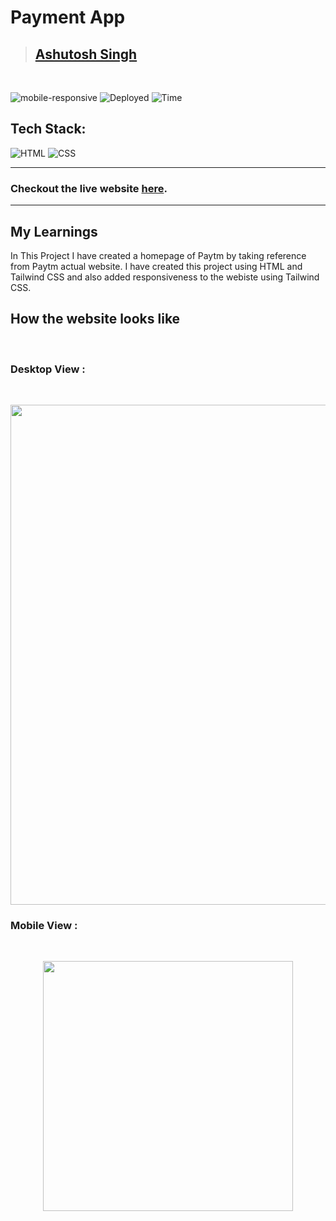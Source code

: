 # Payment App

> ## [Ashutosh Singh]()

<br/>

![mobile-responsive](https://img.shields.io/badge/Mobile%20Responsive-Yes-green)
![Deployed](https://img.shields.io/badge/Deployed-Yes-green)
![Time](https://img.shields.io/badge/Time%20Taken-2.5hrs-green)

## Tech Stack:

![HTML](https://img.shields.io/badge/html-3670A0?style=for-the-badge&logo=html5&logoColor=white)
![CSS](https://img.shields.io/badge/CSS-%234ea94b.svg?style=for-the-badge&logo=css3&logoColor=white)

---

### Checkout the live website [here](http://paytm-clone-teal.vercel.app/).

---

## My Learnings

In This Project I have created a homepage of Paytm by taking reference from Paytm actual website.
I have created this project using HTML and Tailwind CSS and
also added responsiveness to the webiste using Tailwind CSS.

## How the website looks like

<br>

### Desktop View :

<br>
<p align="center">
<img src="./assets/laptop.gif"  width=800px>
</p>

### Mobile View :

<br>
<p align="center">
<img src="./assets/mobile.gif" width=400px>
</p>
